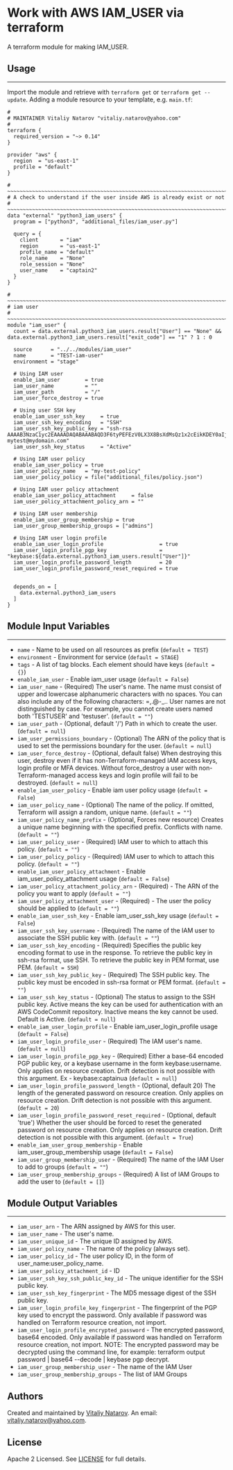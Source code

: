 # Work with AWS IAM_USER via terraform

A terraform module for making IAM_USER.


## Usage
----------------------
Import the module and retrieve with ```terraform get``` or ```terraform get --update```. Adding a module resource to your template, e.g. `main.tf`:

```
#
# MAINTAINER Vitaliy Natarov "vitaliy.natarov@yahoo.com"
#
terraform {
  required_version = "~> 0.14"
}

provider "aws" {
  region  = "us-east-1"
  profile = "default"
}

# ~~~~~~~~~~~~~~~~~~~~~~~~~~~~~~~~~~~~~~~~~~~~~~~~~~~~~~~~~~~~~~~~~~~~~~~~~~~~~~~~~~~~
# A check to understand if the user inside AWS is already exist or not
# ~~~~~~~~~~~~~~~~~~~~~~~~~~~~~~~~~~~~~~~~~~~~~~~~~~~~~~~~~~~~~~~~~~~~~~~~~~~~~~~~~~~~
data "external" "python3_iam_users" {
  program = ["python3", "additional_files/iam_user.py"]

  query = {
    client       = "iam"
    region       = "us-east-1"
    profile_name = "default"
    role_name    = "None"
    role_session = "None"
    user_name    = "captain2"
  }
}

# ~~~~~~~~~~~~~~~~~~~~~~~~~~~~~~~~~~~~~~~~~~~~~~~~~~~~~~~~~~~~~~~~~~~~~~~~~~~~~~~~~~~~
# iam user
# ~~~~~~~~~~~~~~~~~~~~~~~~~~~~~~~~~~~~~~~~~~~~~~~~~~~~~~~~~~~~~~~~~~~~~~~~~~~~~~~~~~~~
module "iam_user" {
  count = data.external.python3_iam_users.result["User"] == "None" && data.external.python3_iam_users.result["exit_code"] == "1" ? 1 : 0

  source      = "../../modules/iam_user"
  name        = "TEST-iam-user"
  environment = "stage"

  # Using IAM user
  enable_iam_user        = true
  iam_user_name          = ""
  iam_user_path          = "/"
  iam_user_force_destroy = true

  # Using user SSH key
  enable_iam_user_ssh_key     = true
  iam_user_ssh_key_encoding   = "SSH"
  iam_user_ssh_key_public_key = "ssh-rsa AAAAB3NzaC1yc2EAAAADAQABAAABAQD3F6tyPEFEzV0LX3X8BsXdMsQz1x2cEikKDEY0aIj41qgxMCP/iteneqXSIFZBp5vizPvaoIR3Um9xK7PGoW8giupGn+EPuxIA4cDM4vzOqOkiMPhz5XK0whEjkVzTo4+S0puvDZuwIsdiW9mxhJc7tgBNL0cYlWSYVkz4G/fslNfRPW5mYAM49f4fhtxPb5ok4Q2Lg9dPKVHO/Bgeu5woMc7RY0p1ej6D4CKFE6lymSDJpW0YHX/wqE9+cfEauh7xZcG0q9t2ta6F6fmX0agvpFyZo8aFbXeUBr7osSCJNgvavWbM/06niWrOvYX2xwWdhXmXSrbX8ZbabVohBK41 mytest@mydomain.com"
  iam_user_ssh_key_status     = "Active"

  # Using IAM user policy
  enable_iam_user_policy = true
  iam_user_policy_name   = "my-test-policy"
  iam_user_policy_policy = file("additional_files/policy.json")

  # Using IAM user policy attachment
  enable_iam_user_policy_attachment     = false
  iam_user_policy_attachment_policy_arn = ""

  # Using IAM user membership
  enable_iam_user_group_membership = true
  iam_user_group_membership_groups = ["admins"]

  # Using IAM user login profile
  enable_iam_user_login_profile                  = true
  iam_user_login_profile_pgp_key                 = "keybase:${data.external.python3_iam_users.result["User"]}"
  iam_user_login_profile_password_length         = 20
  iam_user_login_profile_password_reset_required = true


  depends_on = [
    data.external.python3_iam_users
  ]
}
```

## Module Input Variables
----------------------
- `name` - Name to be used on all resources as prefix (`default = TEST`)
- `environment` - Environment for service (`default = STAGE`)
- `tags` - A list of tag blocks. Each element should have keys (`default = {}`)
- `enable_iam_user` - Enable iam_user usage (`default = False`)
- `iam_user_name` - (Required) The user's name. The name must consist of upper and lowercase alphanumeric characters with no spaces. You can also include any of the following characters: =,.@-_.. User names are not distinguished by case. For example, you cannot create users named both 'TESTUSER' and 'testuser'. (`default = ""`)
- `iam_user_path` - (Optional, default '/') Path in which to create the user. (`default = null`)
- `iam_user_permissions_boundary` - (Optional) The ARN of the policy that is used to set the permissions boundary for the user. (`default = null`)
- `iam_user_force_destroy` - (Optional, default false) When destroying this user, destroy even if it has non-Terraform-managed IAM access keys, login profile or MFA devices. Without force_destroy a user with non-Terraform-managed access keys and login profile will fail to be destroyed. (`default = null`)
- `enable_iam_user_policy` - Enable iam user policy usage (`default = False`)
- `iam_user_policy_name` - (Optional) The name of the policy. If omitted, Terraform will assign a random, unique name. (`default = ""`)
- `iam_user_policy_name_prefix` - (Optional, Forces new resource) Creates a unique name beginning with the specified prefix. Conflicts with name. (`default = ""`)
- `iam_user_policy_user` - (Required) IAM user to which to attach this policy. (`default = ""`)
- `iam_user_policy_policy` - (Required) IAM user to which to attach this policy. (`default = ""`)
- `enable_iam_user_policy_attachment` - Enable iam_user_policy_attachment usage (`default = False`)
- `iam_user_policy_attachment_policy_arn` - (Required) - The ARN of the policy you want to apply (`default = ""`)
- `iam_user_policy_attachment_user` - (Required) - The user the policy should be applied to (`default = ""`)
- `enable_iam_user_ssh_key` - Enable iam_user_ssh_key usage (`default = False`)
- `iam_user_ssh_key_username` - (Required) The name of the IAM user to associate the SSH public key with. (`default = ""`)
- `iam_user_ssh_key_encoding` - (Required) Specifies the public key encoding format to use in the response. To retrieve the public key in ssh-rsa format, use SSH. To retrieve the public key in PEM format, use PEM. (`default = SSH`)
- `iam_user_ssh_key_public_key` - (Required) The SSH public key. The public key must be encoded in ssh-rsa format or PEM format. (`default = ""`)
- `iam_user_ssh_key_status` - (Optional) The status to assign to the SSH public key. Active means the key can be used for authentication with an AWS CodeCommit repository. Inactive means the key cannot be used. Default is Active. (`default = null`)
- `enable_iam_user_login_profile` - Enable iam_user_login_profile usage (`default = False`)
- `iam_user_login_profile_user` - (Required) The IAM user's name. (`default = null`)
- `iam_user_login_profile_pgp_key` - (Required) Either a base-64 encoded PGP public key, or a keybase username in the form keybase:username. Only applies on resource creation. Drift detection is not possible with this argument. Ex - keybase:captainua (`default = null`)
- `iam_user_login_profile_password_length` - (Optional, default 20) The length of the generated password on resource creation. Only applies on resource creation. Drift detection is not possible with this argument. (`default = 20`)
- `iam_user_login_profile_password_reset_required` -  (Optional, default 'true') Whether the user should be forced to reset the generated password on resource creation. Only applies on resource creation. Drift detection is not possible with this argument. (`default = True`)
- `enable_iam_user_group_membership` - Enable iam_user_group_membership usage (`default = False`)
- `iam_user_group_membership_user` - (Required) The name of the IAM User to add to groups (`default = ""`)
- `iam_user_group_membership_groups` - (Required) A list of IAM Groups to add the user to (`default = []`)

## Module Output Variables
----------------------
- `iam_user_arn` - The ARN assigned by AWS for this user.
- `iam_user_name` - The user's name.
- `iam_user_unique_id` - The unique ID assigned by AWS.
- `iam_user_policy_name` - The name of the policy (always set).
- `iam_user_policy_id` - The user policy ID, in the form of user_name:user_policy_name.
- `iam_user_policy_attachment_id` - ID
- `iam_user_ssh_key_ssh_public_key_id` - The unique identifier for the SSH public key.
- `iam_user_ssh_key_fingerprint` - The MD5 message digest of the SSH public key.
- `iam_user_login_profile_key_fingerprint` - The fingerprint of the PGP key used to encrypt the password. Only available if password was handled on Terraform resource creation, not import.
- `iam_user_login_profile_encrypted_password` - The encrypted password, base64 encoded. Only available if password was handled on Terraform resource creation, not import. NOTE: The encrypted password may be decrypted using the command line, for example: terraform output password | base64 --decode | keybase pgp decrypt.
- `iam_user_group_membership_user` - The name of the IAM User
- `iam_user_group_membership_groups` - The list of IAM Groups


## Authors

Created and maintained by [Vitaliy Natarov](https://github.com/SebastianUA). An email: [vitaliy.natarov@yahoo.com](vitaliy.natarov@yahoo.com).

## License

Apache 2 Licensed. See [LICENSE](https://github.com/SebastianUA/terraform/blob/master/LICENSE) for full details.
